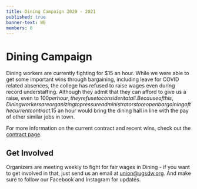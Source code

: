 ```yaml
---
title: Dining Campaign 2020 - 2021
published: true
banner-text: WE
members: 0
---
```


# Dining Campaign
Dining workers are currently fighting for $15 an hour.  While we were able to get some important wins through bargaining, including leave for COVID related absences, the college has refused to raise wages even during record understaffing.  Although they admit that they can afford to give us a raise, even to $100 per hour, they refuse to consider it at all.  Because of this, Dining workers are organizing to pressure administrators to reopen bargaining of the current contract. 15$ an hour would bring the dining hall in line with the pay of other similar jobs in town.

For more information on the current contract and recent wins, check out the [contract page](https://www.ugsdw.org/members/contract/).

## Get Involved
Organizers are meeting weekly to fight for fair wages in Dining - if you want to get involved in that, just send us an email at [union@ugsdw.org](mailto:union@ugsdw.org). And make sure to follow our Facebook and Instagram for updates.
